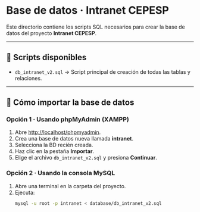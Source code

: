 # Base de datos · Intranet CEPESP

Este directorio contiene los scripts SQL necesarios para crear la base de datos del proyecto **Intranet CEPESP**.

---

## 📌 Scripts disponibles

- `db_intranet_v2.sql` → Script principal de creación de todas las tablas y relaciones.

---

## 🚀 Cómo importar la base de datos

### Opción 1 · Usando phpMyAdmin (XAMPP)
1. Abre [http://localhost/phpmyadmin](http://localhost/phpmyadmin).
2. Crea una base de datos nueva llamada **intranet**.
3. Selecciona la BD recién creada.
4. Haz clic en la pestaña **Importar**.
5. Elige el archivo `db_intranet_v2.sql` y presiona **Continuar**.

### Opción 2 · Usando la consola MySQL
1. Abre una terminal en la carpeta del proyecto.
2. Ejecuta:
   ```bash
   mysql -u root -p intranet < database/db_intranet_v2.sql
